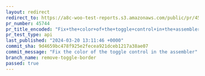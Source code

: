 ```yaml
---
layout: redirect
redirect_to: https://a8c-woo-test-reports.s3.amazonaws.com/public/pr/45744/api/index.html
pr_number: 45744
pr_title_encoded: "Fix+the+color+of+the+toggle+control+in+the+assembler"
pr_test_type: api
last_published: "2024-03-20 13:11:46 +0000"
commit_sha: 9d4659bc478f925e2fecea921dceb1217a38ae07
commit_message: "Fix the color of the toggle control in the assembler"
branch_name: remove-toggle-border
passed: true
---
```

